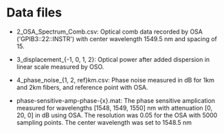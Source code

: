 # Data files

- 2_OSA_Spectrum_Comb.csv: Optical comb data recorded by OSA ('GPIB3::22::INSTR') with center wavelength 1549.5 nm and spacing of 15.

- 3_displacement_{-1, 0, 1, 2}: Optical power after added dispersion in linear scale measured by OSO.

- 4_phase_noise_{1, 2, ref}km.csv: Phase noise measured in dB for 1km and 2km fibers, and reference point with OSA.

- phase-sensitive-amp-phase-{x}.mat: The phase sensitive amplication measured for wavelengths [1548, 1549, 1550] nm with attenuation [0, 20, 0] in dB using OSA. The resolution was 0.05 for the OSA with 5000 sampling points. The center wavelength was set to 1548.5 nm